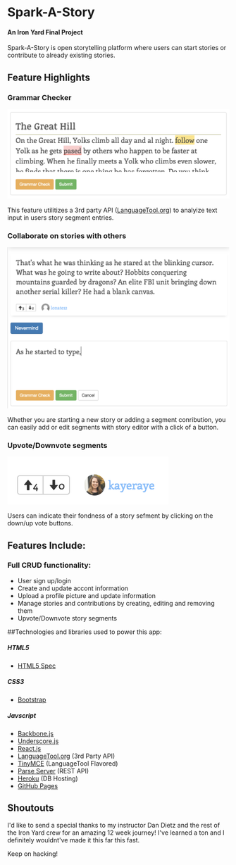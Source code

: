 # Spark-A-Story
#### An Iron Yard Final Project

Spark-A-Story is open storytelling platform where users can start stories or contribute to already existing stories. 

## Feature Highlights
### Grammar Checker

![grammar checker](app/images/grammar.png)

This feature utilitizes a 3rd party API ([LanguageTool.org](https:/languagetool.org)) to analyize text input in users story segment entries.

### Collaborate on stories with others

![grammar checker](app/images/collab.png)

Whether you are starting a new story or adding a segment conribution, you can easily add or edit segments with story editor with a click of a button. 

### Upvote/Downvote segments

![grammar checker](app/images/vote.png)

Users can indicate their fondness of a story sefment by clicking on the down/up vote buttons.

## Features Include:

### Full CRUD functionality:

* User sign up/login
* Create and update accont information
* Upload a profile picture and update information
* Manage stories and contributions by creating, editing and removing them
* Upvote/Downvote story segments

##Technologies and libraries used to power this app:

##### HTML5
* [HTML5 Spec](https://www.w3.org/TR/html5/)

##### CSS3
* [Bootstrap](http://getbootstrap.com/)

##### Javscript
* [Backbone.js](http://backbonejs.org/)
* [Underscore.js](http://underscorejs.org/)
* [React.js](https://facebook.github.io/react/)
* [LanguageTool.org](https://languagetool.org) (3rd Party API)
* [TinyMCE](https://www.tinymce.com) (LanguageTool Flavored)
* [Parse Server](https://parseplatform.github.io) (REST API)
* [Heroku](http://heroku.com) (DB Hosting)
* [GitHub Pages](https://pages.github.com)

## Shoutouts

I'd like to send a special thanks to my instructor Dan Dietz and the rest of the Iron Yard crew for an amazing 12 week journey! I've learned a ton and I definitely wouldnt've made it this far this fast. 

Keep on hacking!
